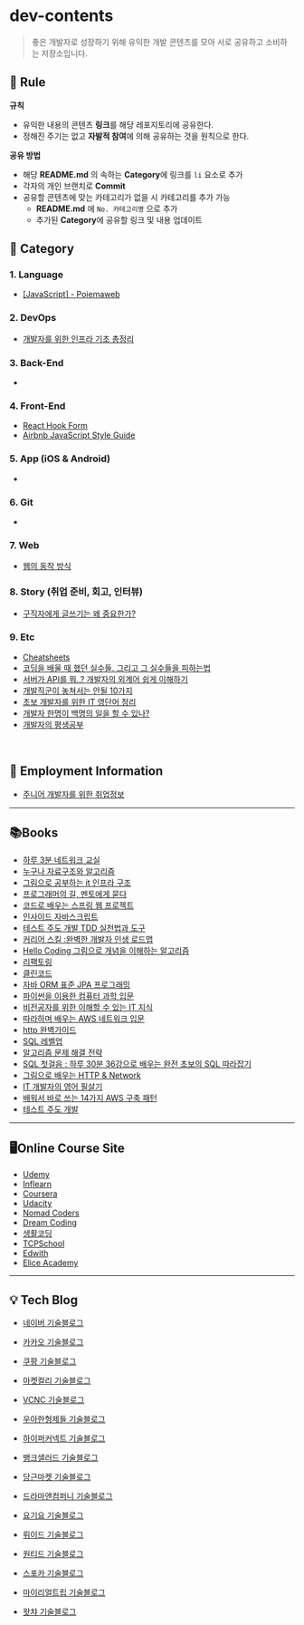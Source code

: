# dev-contents

> 좋은 개발자로 성장하기 위해 유익한 개발 콘텐츠를 모아 서로 공유하고 소비하는 저장소입니다.

## 🚦 Rule

**규칙**

- 유익한 내용의 콘텐츠 **링크**를 해당 레포지토리에 공유한다.
- 정해진 주기는 없고 **자발적 참여**에 의해 공유하는 것을 원칙으로 한다.

**공유 방법**

- 해당 **README.md** 의 속하는 **Category**에 링크를 `li` 요소로 추가
- 각자의 개인 브랜치로 **Commit**
- 공유할 콘텐츠에 맞는 카테고리가 없을 시 카테고리를 추가 가능
  - **README.md** 에 `No. 카테고리명` 으로 추가
  - 추가된 **Category**에 공유할 링크 및 내용 업데이트

## 📌 Category

### 1. Language

- [[JavaScript] - Poiemaweb](https://poiemaweb.com/)

### 2. DevOps

- [개발자를 위한 인프라 기초 총정리](https://futurecreator.github.io/2018/11/09/it-infrastructure-basics/?fbclid=IwAR1pl1iuQp6O4L55GBRb6I_bkLsB_P3TaVtOOMnAGIafv1WauzPY4QdMldw)

### 3. Back-End

- 

### 4. Front-End

- [React Hook Form](https://react-hook-form.com/kr/)
- [Airbnb JavaScript Style Guide](https://github.com/airbnb/javascript)

### 5. App (iOS & Android)

- 

### 6. Git

- 

### 7. Web

- [웹의 동작 방식](https://developer.mozilla.org/ko/docs/Learn/Getting_started_with_the_web/How_the_Web_works)

### 8. Story (취업 준비, 회고, 인터뷰)

- [구직자에게 글쓰기는 왜 중요한가?](https://medium.com/code-states/%EA%B5%AC%EC%A7%81%EC%9E%90%EC%97%90%EA%B2%8C-%EA%B8%80%EC%93%B0%EA%B8%B0%EB%8A%94-%EC%99%9C-%EC%A4%91%EC%9A%94%ED%95%9C%EA%B0%80-b64d3c1d031b)

### 9. Etc

-  [Cheatsheets](https://github.com/rstacruz/cheatsheets)
-  [코딩을 배울 때 했던 실수들. 그리고 그 실수들을 피하는법](https://medium.com/code-states/%EC%BD%94%EB%94%A9%EC%9D%84-%EB%B0%B0%EC%9A%B8-%EB%95%8C-%ED%96%88%EB%8D%98-%EC%8B%A4%EC%88%98%EB%93%A4-%EA%B7%B8%EB%A6%AC%EA%B3%A0-%EA%B7%B8-%EC%8B%A4%EC%88%98%EB%93%A4%EC%9D%84-%ED%94%BC%ED%95%98%EB%8A%94-%EB%B2%95-3497a80217ff)
-  [서버가 API를 뭐..? 개발자의 외계어 쉽게 이해하기](https://brunch.co.kr/@businessinsight/65?fbclid=IwAR1AGPvcIAoaAIkUqfv6Gkc0PCRzYNx0w5b4nyB8sMKV8epStCtu-O_PAtM)
-  [개발직군이 놓쳐서는 안될 10가지](https://www.slideshare.net/visualkhh/10-developer-attitude?from_m_app=ios&fbclid=IwAR3lK0IzFMm8oama4R9PO87OmnyMgiX8kSORj_jZk0cKkM_tWX1FrUwAj2E)
-  [초보 개발자를 위한 IT 영단어 정리](https://brunch.co.kr/@hopeless/8)
-  [개발자 한명이 백명의 일을 할 수 있나?](http://www.ikwisdom.com/2021/03/100.html?m=1)
-  [개발자의 평생공부](https://zdnet.co.kr/view/?no=20170616090644)

<br>

## 📄 Employment Information

- [주니어 개발자를 위한 취업정보](https://github.com/jojoldu/junior-recruit-scheduler)

---

## 📚Books

- [하루 3분 네트워크 교실](https://book.naver.com/bookdb/book_detail.nhn?bid=10976388)
- [누구나 자료구조와 알고리즘](https://book.naver.com/bookdb/book_detail.nhn?bid=13746640)
- [그림으로 공부하는 it 인프라 구조](https://book.naver.com/bookdb/book_detail.nhn?bid=17527140)
- [프로그래머의 길, 멘토에게 묻다](https://book.naver.com/bookdb/book_detail.nhn?bid=6332442)
- [코드로 배우는 스프링 웹 프로젝트](https://book.naver.com/bookdb/book_detail.nhn?bid=17597624)
- [인사이드 자바스크립트](https://book.naver.com/bookdb/book_detail.nhn?bid=7400243)
- [테스트 주도 개발 TDD 실천법과 도구](https://book.naver.com/bookdb/book_detail.nhn?bid=6291557)
- [커리어 스킬 :완벽한 개발자 인생 로드맵](https://book.naver.com/bookdb/book_detail.nhn?bid=14722396)
- [Hello Coding 그림으로 개념을 이해하는 알고리즘](https://book.naver.com/bookdb/book_detail.nhn?bid=11823284)
- [리팩토링](https://book.naver.com/bookdb/book_detail.nhn?bid=16311029)
- [클린코드](https://book.naver.com/bookdb/book_detail.nhn?bid=7390287)
- [자바 ORM 표준 JPA 프로그래밍](https://book.naver.com/bookdb/book_detail.nhn?bid=9252528)
- [파이썬을 이용한 컴퓨터 과학 입문](https://book.naver.com/bookdb/book_detail.nhn?bid=15974840)
- [비전공자를 위한 이해할 수 있는 IT 지식](https://book.naver.com/bookdb/book_detail.nhn?bid=16415934)
- [따라하며 배우는 AWS 네트워크 입문](https://book.naver.com/bookdb/book_detail.nhn?bid=16850381)
- [http 완벽가이드](https://book.naver.com/bookdb/book_detail.nhn?bid=8509980)
- [SQL 레벨업](https://book.naver.com/bookdb/book_detail.nhn?bid=10160776)
- [알고리즘 문제 해결 전략](https://book.naver.com/bookdb/book_detail.nhn?bid=7058764)
- [SQL 첫걸음 : 하루 30분 36강으로 배우는 완전 초보의 SQL 따라잡기](https://book.naver.com/bookdb/book_detail.nhn?bid=9738902)
- [그림으로 배우는 HTTP & Network](https://book.naver.com/bookdb/book_detail.nhn?bid=8657832)
- [IT 개발자의 영어 필살기](https://book.naver.com/bookdb/book_detail.nhn?bid=15986525)
- [배워서 바로 쓰는 14가지 AWS 구축 패턴](https://book.naver.com/bookdb/book_detail.nhn?bid=16261278)
- [테스트 주도 개발](https://book.naver.com/bookdb/book_detail.nhn?bid=7443642)

---

## 🖥Online Course Site

- [Udemy](https://www.udemy.com/)
- [Inflearn](https://www.inflearn.com/)
- [Coursera](https://www.coursera.org/)
- [Udacity](https://www.udacity.com/)
- [Nomad Coders](https://nomadcoders.co/)
- [Dream Coding](https://academy.dream-coding.com/)
- [생활코딩](https://opentutorials.org/course/1)
- [TCPSchool](http://tcpschool.com/)
- [Edwith](https://www.edwith.org/)
- [Elice Academy](https://academy.elice.io/explore)

---
## 💡 Tech Blog

- [네이버 기술블로그](https://d2.naver.com/home)

- [카카오 기술블로그](https://tech.kakao.com/blog/)

- [쿠팡 기술블로그](https://medium.com/coupang-tech/technote/home)

- [마켓컬리 기술블로그](https://helloworld.kurly.com/)

- [VCNC 기술블로그](http://engineering.vcnc.co.kr/)

- [우아한형제들 기술블로그](https://woowabros.github.io/)

- [하이퍼커넥트 기술블로그](https://hyperconnect.github.io/)

- [뱅크샐러드 기술블로그](https://blog.banksalad.com/)

- [당근마켓 기술블로그](https://medium.com/daangn)

- [드라마앤컴퍼니 기술블로그](https://blog.dramancompany.com/)

- [요기요 기술블로그](https://medium.com/deliverytechkorea)

- [뤼이드 기술블로그](https://riiidtechblog.medium.com/)

- [원티드 기술블로그](https://medium.com/wantedjobs)

- [스포카 기술블로그](https://spoqa.github.io/)

- [마이리얼트립 기술블로그](https://medium.com/myrealtrip-product)

- [왓챠 기술블로그](https://medium.com/watcha)

  